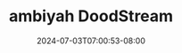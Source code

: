 --- 
title: "ambiyah  DoodStream"
description: "nonton   ambiyah  DoodStream simontox full baru"
date: 2024-07-03T07:00:53-08:00
file_code: "i61wsklod7hy"
draft: false
cover: "as0bhudi9gosoflm.jpg"
tags: ["ambiyah", "DoodStream", "bokep-indo", "bokep-viral", "bokep-ig"]
length: 659
fld_id: "1235736"
foldername: "ambiyah 40;141;"
categories: ["ambiyah 40;141;"]
views: 17
---